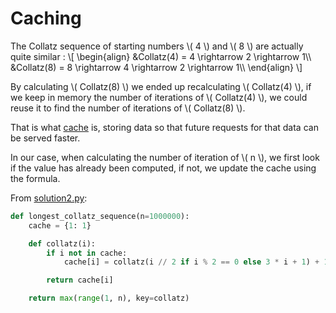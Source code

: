 # Caching

The Collatz sequence of starting numbers \\( 4 \\) and \\( 8 \\) are actually
quite similar :
\\[
\begin{align} &Collatz(4) = 4 \rightarrow 2 \rightarrow 1\\\\ &Collatz(8) = 8 \rightarrow 4 \rightarrow 2 \rightarrow 1\\\\ \end{align} \\]

By calculating \\( Collatz(8) \\) we ended up recalculating \\( Collatz(4)
\\), if we keep in memory the number of iterations of \\( Collatz(4) \\), we
could reuse it to find the number of iterations of \\( Collatz(8) \\).

That is what [cache](https://en.wikipedia.org/wiki/Cache_(computing)) is,
storing data so that future requests for that data can be served faster.

In our case, when calculating the number of iteration of \\( n \\), we first
look if the value has already been computed, if not, we update the cache 
using the formula.

From [solution2.py](https://github.com/TurtleSmoke/Project-Euler/blob/main/problems/problem_0014/solution2.py):

```python
def longest_collatz_sequence(n=1000000):
    cache = {1: 1}

    def collatz(i):
        if i not in cache:
            cache[i] = collatz(i // 2 if i % 2 == 0 else 3 * i + 1) + 1

        return cache[i]

    return max(range(1, n), key=collatz)
```
